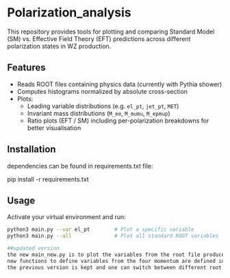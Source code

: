 # Polarization_analysis

This repository provides tools for plotting and comparing Standard Model (SM) vs. Effective Field Theory (EFT) predictions across different polarization states in WZ production.

## Features

- Reads ROOT files containing physics data (currently with Pythia shower)
- Computes histograms normalized by absolute cross-section
- Plots:
  - Leading variable distributions (e.g. `el_pt`, `jet_pt`, `MET`)
  - Invariant mass distributions (`M_ee`, `M_mumu`, `M_epmup`)
  - Ratio plots (EFT / SM) including per-polarization breakdowns for better visualisation
## Installation

dependencies can be found in requirements.txt file:

pip install -r requirements.txt

## Usage

Activate your virtual environment and run:

```bash
python3 main.py --var el_pt        # Plot a specific variable
python3 main.py --all              # Plot all standard ROOT variables

##updated version
the new main_new.py is to plot the variables from the root file produced from lHE files (no parthon shower)
new functions to define variables from the four momentum are defined in physics_variables.py
the previous version is kept and one can switch between different root files using source , --source spin or --source old (the default version is spin at the moment)
